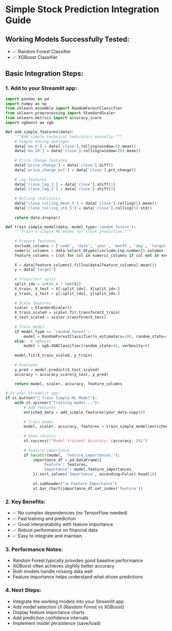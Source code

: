 
# Simple Stock Prediction Integration Guide

## Working Models Successfully Tested:
- ✅ Random Forest Classifier 
- ✅ XGBoost Classifier

## Basic Integration Steps:

### 1. Add to your Streamlit app:

```python
import pandas as pd
import numpy as np
from sklearn.ensemble import RandomForestClassifier
from sklearn.preprocessing import StandardScaler
from sklearn.metrics import accuracy_score
import xgboost as xgb

def add_simple_features(data):
    """Add simple technical indicators manually."""
    # Simple moving averages
    data['ma_5'] = data['close'].rolling(window=5).mean()
    data['ma_20'] = data['close'].rolling(window=20).mean()
    
    # Price change features
    data['price_change'] = data['close'].diff()
    data['price_change_pct'] = data['close'].pct_change()
    
    # Lag features
    data['close_lag_1'] = data['close'].shift(1)
    data['close_lag_2'] = data['close'].shift(2)
    
    # Rolling statistics
    data['close_rolling_mean_5'] = data['close'].rolling(5).mean()
    data['close_rolling_std_5'] = data['close'].rolling(5).std()
    
    return data.dropna()

def train_simple_model(data, model_type='random_forest'):
    """Train a simple ML model for stock prediction."""
    
    # Prepare features
    exclude_columns = ['code', 'date', 'year', 'month', 'day', 'target', 'return']
    numeric_columns = data.select_dtypes(include=[np.number]).columns
    feature_columns = [col for col in numeric_columns if col not in exclude_columns]
    
    X = data[feature_columns].fillna(data[feature_columns].mean())
    y = data['target']
    
    # Train/test split
    split_idx = int(0.8 * len(X))
    X_train, X_test = X[:split_idx], X[split_idx:]
    y_train, y_test = y[:split_idx], y[split_idx:]
    
    # Scale features
    scaler = StandardScaler()
    X_train_scaled = scaler.fit_transform(X_train)
    X_test_scaled = scaler.transform(X_test)
    
    # Train model
    if model_type == 'random_forest':
        model = RandomForestClassifier(n_estimators=100, random_state=42)
    else:  # xgboost
        model = xgb.XGBClassifier(random_state=42, verbosity=0)
    
    model.fit(X_train_scaled, y_train)
    
    # Evaluate
    y_pred = model.predict(X_test_scaled)
    accuracy = accuracy_score(y_test, y_pred)
    
    return model, scaler, accuracy, feature_columns

# In your Streamlit app:
if st.button("🚀 Train Simple ML Model"):
    with st.spinner("Training model..."):
        # Add features
        enriched_data = add_simple_features(your_data.copy())
        
        # Train model
        model, scaler, accuracy, features = train_simple_model(enriched_data)
        
        # Show results
        st.success(f"Model trained! Accuracy: {accuracy:.2%}")
        
        # Feature importance
        if hasattr(model, 'feature_importances_'):
            importance_df = pd.DataFrame({
                'Feature': features,
                'Importance': model.feature_importances_
            }).sort_values('Importance', ascending=False).head(10)
            
            st.subheader("📊 Feature Importance")
            st.bar_chart(importance_df.set_index('Feature'))
```

### 2. Key Benefits:
- ✅ No complex dependencies (no TensorFlow needed)
- ✅ Fast training and prediction
- ✅ Good interpretability with feature importance
- ✅ Robust performance on financial data
- ✅ Easy to integrate and maintain

### 3. Performance Notes:
- Random Forest typically provides good baseline performance
- XGBoost often achieves slightly better accuracy
- Both models handle missing data well
- Feature importance helps understand what drives predictions

### 4. Next Steps:
- Integrate the working models into your Streamlit app
- Add model selection UI (Random Forest vs XGBoost)
- Display feature importance charts
- Add prediction confidence intervals
- Implement model persistence (save/load)
